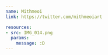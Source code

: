 ```yaml
---
name: Mithmeoi
link: https://twitter.com/mithmeoiart

resources:
- src: IMG_014.png
  params:
    message: :D
---
```

